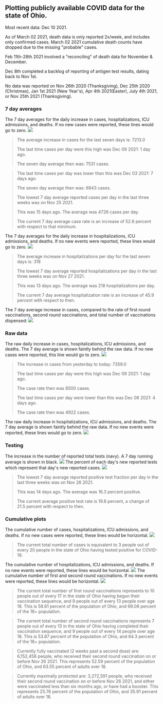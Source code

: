 ## Plotting publicly available COVID data for the state of Ohio. 

Most recent data: Dec 10 2021. 

As of March 02 2021, death data is only reported 2x/week, and includes only confirmed cases. March 02 2021 cumulative death counts have dropped due to the missing "probable" cases.

Feb 11th-28th 2021 involved a "reconciling" of death data for November & December.

Dec 8th completed a backlog of reporting of antigen test results, dating back to Nov 1st.

No data was reported on Nov 26th 2020 (Thanksgiving), Dec 25th 2020 (Christmas), Jan 1st 2021 (New Year's), Apr 4th 2021(Easter), July 4th 2021, or Nov 25th 2021 (Thanksgiving).
### 7 day averages
The 7 day averages for the daily increase in cases, hospitalizations, ICU admissions, and deaths. If no new cases were reported, these lines would go to zero.
![](7dayaverage_cases.png)

>The average increase in cases for the last seven days is: 7213.0
>
>The last time cases per day were this high was Dec 09 2021: 1 day ago.
>
>The seven day average then was: 7531 cases.

>
>The last time cases per day was lower than this was Dec 03 2021: 7 days ago.
>
>The seven day average then was: 6943 cases.
>
>The lowest 7 day average reported cases per day in the last three weeks was on Nov 25 2021.
>
>This was 15 days ago. The average was 4726 cases per day.
>
>The current 7 day average case rate is an increase of 52.6 percent with respect to that minimum.

The 7 day averages for the daily increase in hospitalizations, ICU admissions, and deaths. If no new events were reported, these lines would go to zero.
![](7dayaverage_hospital.png)

>The average increase in hospitalizations per day for the last seven days is: 318
>
>The lowest 7 day average reported hospitalizations per day in the last three weeks was on Nov 27 2021.
>
>This was 13 days ago. The average was 218 hospitalizations per day.
>
>The current 7 day average hospitalization rate is an increase of 45.9 percent with respect to then.

The 7 day average increase in cases, compared to the rate of first round vaccinations, second round vaccinations, and total number of vaccinations dispensed:
![](DailyVaccinationsCases.png)

### Raw data
The raw daily increase in cases, hospitalizations, ICU admissions, and deaths. The 7 day average is shown faintly behind the raw data. If no new cases were reported, this line would go to zero.
![](DailyCases.png)

>The increase in cases from yesterday to today: 7359.0 
>
>The last time cases per day were this high was Dec 09 2021: 1 day ago. 
>
>The case rate then was 8500 cases.
>
>The last time cases per day were lower than this was Dec 06 2021: 4 days ago. 
>
>The case rate then was 4922 cases.

The raw daily increase in hospitalizations, ICU admissions, and deaths. The 7 day average is shown faintly behind the raw data. If no new events were reported, these lines would go to zero.
![](DailyHospitalizations.png)

### Testing

The increase in the number of reported total tests (navy). A 7 day running average is shown in black.
![](DailyTests.png)
The percent of each day's new reported tests which represent that day's new reported cases.
![](percentpositive_tests.png)

>The lowest 7 day average reported positive test fraction per day in the last three weeks was on Nov 26 2021.
>
>This was 14 days ago. The average was 16.3 percent positive. 
>
>The current average positive test rate is 19.8 percent, a change of 21.5 percent with respect to then. 

### Cumulative plots
The cumulative number of cases, hospitalizations, ICU admissions, and deaths. If no new cases were reported, these lines would be horizontal.
![](Cases.png)

>The current total number of cases is equivalent to 3 people out of every 20 people in the state of Ohio having tested positive for COVID-19.

The cumulative number of hospitalizations, ICU admissions, and deaths. If no new events were reported, these lines would be horizontal.
![](Hospitalizations.png)
The cumulative number of first and second round vaccinations. If no new events were reported, these lines would be horizontal.
![](Vaccinations.png)

>The current total number of first round vaccinations represents to 10 people out of every 17 in the state of Ohio having begun their vaccination sequence, and 9 people out of every 13 people over age 18.
 >This is 58.61 percent of the population of Ohio, and 69.08 percent of the 18+ population.

>The current total number of second round vaccinations represents 7 people out of every 13 in the state of Ohio having completed their vaccination sequence, and 9 people out of every 14 people over age 18. 
>This is 53.87 percent of the population of Ohio, and 64.3 percent of the 18+ population.

>Currently fully vaccinated (2 weeks past a second dose) are: 6,152,456 people, who received their second round vaccination on or before Nov 26 2021.
>This represents 52.59 percent of the population of Ohio, and 63.55 percent of adults over 18.

>Currently maximally protected are: 3,272,591 people, who received their second round vaccination on or before Nov 26 2021, and either were vaccinated less than six months ago, or have had a booster.
>This represents 25.76 percent of the population of Ohio, and 35.91 percent of adults over 18.

